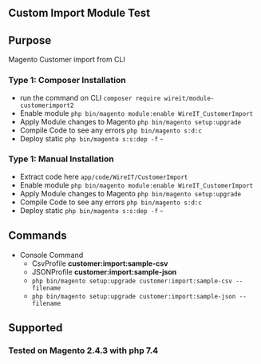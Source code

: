 ## Custom Import Module Test
## Purpose
Magento Customer import from CLI



### Type 1: Composer Installation

 - run the command on CLI  `composer require wireit/module-customerimport2`
 - Enable module `php bin/magento module:enable WireIT_CustomerImport` 
 - Apply Module changes to Magento `php bin/magento setup:upgrade`
 - Compile Code to see any errors `php bin/magento s:d:c`
 - Deploy static `php bin/magento s:s:dep -f` - 
### Type 1: Manual Installation

 - Extract code here `app/code/WireIT/CustomerImport`
 - Enable module `php bin/magento module:enable WireIT_CustomerImport` 
 - Apply Module changes to Magento `php bin/magento setup:upgrade`
 - Compile Code to see any errors `php bin/magento s:d:c`
 - Deploy static `php bin/magento s:s:dep -f` - 

## Commands

 - Console Command
    - CsvProfile  **customer:import:sample-csv**
    - JSONProfile **customer:import:sample-json**
    - `php bin/magento setup:upgrade customer:import:sample-csv --filename`
    - `php bin/magento setup:upgrade customer:import:sample-json --filename`


## Supported
### Tested on Magento 2.4.3 with php 7.4
 